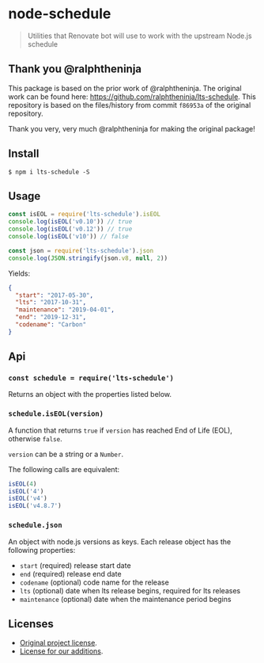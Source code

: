 # node-schedule

> Utilities that Renovate bot will use to work with the upstream Node.js schedule

## Thank you @ralphtheninja

This package is based on the prior work of @ralphtheninja.
The original work can be found here: https://github.com/ralphtheninja/lts-schedule.
This repository is based on the files/history from commit `f86953a` of the original repository.

Thank you very, very much @ralphtheninja for making the original package!

## Install

```
$ npm i lts-schedule -S
```

## Usage

```js
const isEOL = require('lts-schedule').isEOL
console.log(isEOL('v0.10')) // true
console.log(isEOL('v0.12')) // true
console.log(isEOL('v10')) // false
```

```js
const json = require('lts-schedule').json
console.log(JSON.stringify(json.v8, null, 2))
```

Yields:

```json
{
  "start": "2017-05-30",
  "lts": "2017-10-31",
  "maintenance": "2019-04-01",
  "end": "2019-12-31",
  "codename": "Carbon"
}
```

## Api

### `const schedule = require('lts-schedule')`

Returns an object with the properties listed below.

### `schedule.isEOL(version)`

A function that returns `true` if `version` has reached End of Life (EOL), otherwise `false`.

`version` can be a string or a `Number`.

The following calls are equivalent:

```js
isEOL(4)
isEOL('4')
isEOL('v4')
isEOL('v4.8.7')
```

### `schedule.json`

An object with node.js versions as keys. Each release object has the following properties:

* `start` (required) release start date
* `end` (required) release end date
* `codename` (optional) code name for the release
* `lts` (optional) date when lts release begins, required for lts releases
* `maintenance` (optional) date when the maintenance period begins

## Licenses

- [Original project license](ORIGINAL-LICENSE).
- [License for our additions](LICENSE).
